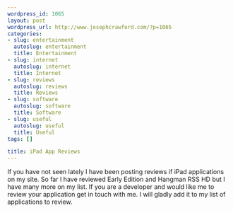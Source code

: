 ```yaml
--- 
wordpress_id: 1065
layout: post
wordpress_url: http://www.josephcrawford.com/?p=1065
categories: 
- slug: entertainment
  autoslug: entertainment
  title: Entertainment
- slug: internet
  autoslug: internet
  title: Internet
- slug: reviews
  autoslug: reviews
  title: Reviews
- slug: software
  autoslug: software
  title: Software
- slug: useful
  autoslug: useful
  title: Useful
tags: []

title: iPad App Reviews
---
```

If you have not seen lately I have been posting reviews if iPad applications on my site.  So far I have reviewed Early Edition and Hangman RSS HD but I have many more on my list.  If you are a developer and would like me to review your application get in touch with me.  I will gladly add it to my list of applications to review.
